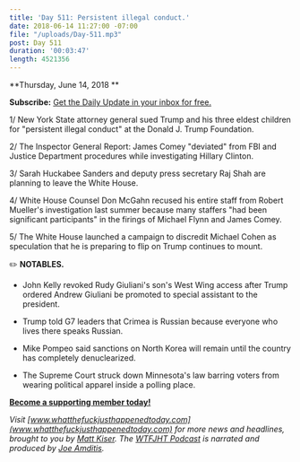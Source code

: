 ```yaml
---
title: 'Day 511: Persistent illegal conduct.'
date: 2018-06-14 11:27:00 -07:00
file: "/uploads/Day-511.mp3"
post: Day 511
duration: '00:03:47'
length: 4521356
---
```


**Thursday, June 14, 2018 **

**Subscribe:** [Get the Daily Update in your inbox for free.](https://whatthefuckjusthappenedtoday.com/subscribe/)

1/ New York State attorney general sued Trump and his three eldest children for "persistent illegal conduct" at the Donald J. Trump Foundation.

2/ The Inspector General Report: James Comey "deviated" from FBI and Justice Department procedures while investigating Hillary Clinton.

3/ Sarah Huckabee Sanders and deputy press secretary Raj Shah are planning to leave the White House.

4/ White House Counsel Don McGahn recused his entire staff from Robert Mueller's investigation last summer because many staffers "had been significant participants" in the firings of Michael Flynn and James Comey.

5/ The White House launched a campaign to discredit Michael Cohen as speculation that he is preparing to flip on Trump continues to mount.

✏️ **NOTABLES.**

* John Kelly revoked Rudy Giuliani's son's West Wing access after Trump ordered Andrew Giuliani be promoted to special assistant to the president.

* Trump told G7 leaders that Crimea is Russian because everyone who lives there speaks Russian.

* Mike Pompeo said sanctions on North Korea will remain until the country has completely denuclearized.

* The Supreme Court struck down Minnesota's law barring voters from wearing political apparel inside a polling place.

**[Become a supporting member today!](https://whatthefuckjusthappenedtoday.com/membership/?utm_source=2017\+Donors&utm_campaign=8dccd905d9-&utm_medium=email&utm_term=0_3bd36f654c-8dccd905d9-169730397)**

*Visit [www.whatthefuckjusthappenedtoday.com](www.whatthefuckjusthappenedtoday.com) for more news and headlines, brought to you by [Matt Kiser](https://twitter.com/Matt_Kiser). The [WTFJHT Podcast](https://whatthefuckjusthappenedtoday.com/podcasts/) is narrated and produced by [Joe Amditis](https://twitter.com/jsamditis).*